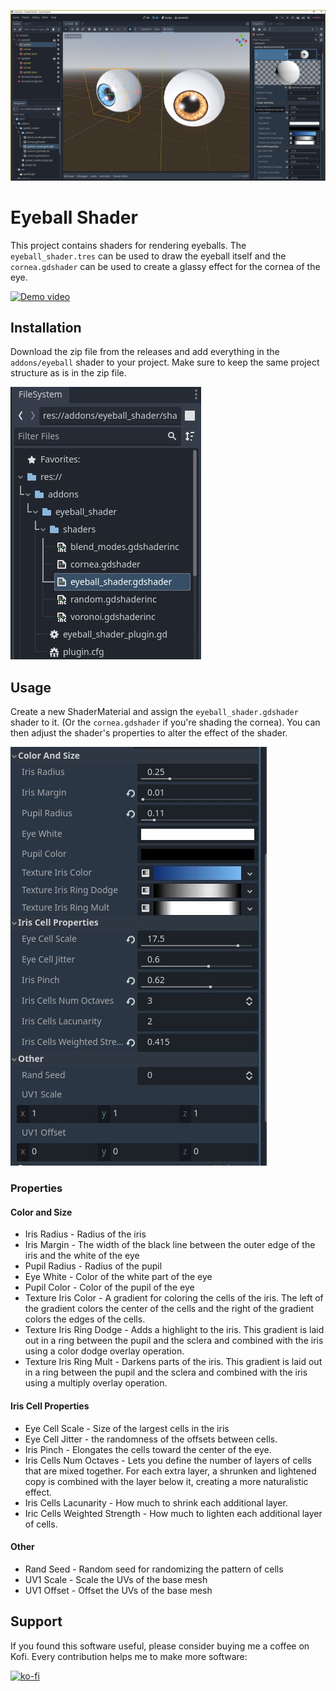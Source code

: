 ![Inspector shader](docs/eyeball_window.jpg)

# Eyeball Shader

This project contains shaders for rendering eyeballs.  The `eyeball_shader.tres` can be used to draw the eyeball itself and the `cornea.gdshader` can be used to create a glassy effect for the cornea of the eye.

[![Demo video](https://img.youtube.com/vi/3SPNPm_abi4/0.jpg)](https://www.youtube.com/watch?v=3SPNPm_abi4)


## Installation

Download the zip file from the releases and add everything in the `addons/eyeball` shader to your project.  Make sure to keep the same project structure as is in the zip file.

![Inspector shader](docs/filesystem_overview.jpg)

## Usage

Create a new ShaderMaterial and assign the `eyeball_shader.gdshader` shader to it.  (Or the `cornea.gdshader` if you're shading the cornea).  You can then adjust the shader's properties to alter the effect of the shader.

![Inspector shader](docs/eyeball_shader_properties.jpg)

### Properties

#### Color and Size
* Iris Radius - Radius of the iris
* Iris Margin - The width of the black line between the outer edge of the iris and the white of the eye
* Pupil Radius - Radius of the pupil
* Eye White - Color of the white part of the eye
* Pupil Color - Color of the pupil of the eye
* Texture Iris Color - A gradient for coloring the cells of the iris.  The left of the gradient colors the center of the cells and the right of the gradient colors the edges of the cells.
* Texture Iris Ring Dodge - Adds a highlight to the iris.  This gradient is laid out in a ring between the pupil and the sclera and combined with the iris using a color dodge overlay operation.
* Texture Iris Ring Mult - Darkens parts of the iris.  This gradient is laid out in a ring between the pupil and the sclera and combined with the iris using a multiply overlay operation.

#### Iris Cell Properties

* Eye Cell Scale - Size of the largest cells in the iris
* Eye Cell Jitter - the randomness of the offsets between cells.
* Iris Pinch - Elongates the cells toward the center of the eye.
* Iris Cells Num Octaves - Lets you define the number of layers of cells that are mixed together.  For each extra layer, a shrunken and lightened copy is combined with the layer below it, creating a more naturalistic effect.
* Iris Cells Lacunarity - How much to shrink each additional layer.
* Iric Cells Weighted Strength - How much to lighten each additional layer of cells.

#### Other

* Rand Seed - Random seed for randomizing the pattern of cells
* UV1 Scale - Scale the UVs of the base mesh
* UV1 Offset - Offset the UVs of the base mesh



## Support

If you found this software useful, please consider buying me a coffee on Kofi.  Every contribution helps me to make more software:

[![ko-fi](https://ko-fi.com/img/githubbutton_sm.svg)](https://ko-fi.com/Y8Y43J6OB)

